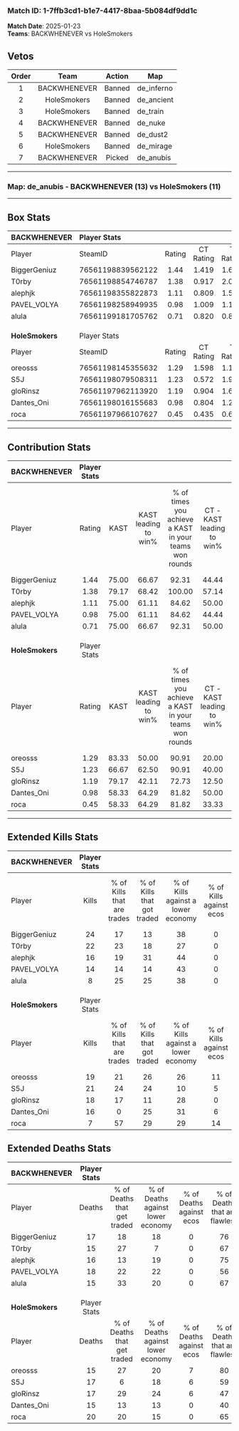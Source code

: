 ### Match ID: 1-7ffb3cd1-b1e7-4417-8baa-5b084df9dd1c  
**Match Date**: 2025-01-23  
**Teams**: BACKWHENEVER vs HoleSmokers  

## Vetos  

| Order | Team | Action | Map |
| :---: | :--: | :----: | --- |
| 1 | BACKWHENEVER | Banned | de_inferno |
| 2 | HoleSmokers | Banned | de_ancient |
| 3 | HoleSmokers | Banned | de_train |
| 4 | BACKWHENEVER | Banned | de_nuke |
| 5 | BACKWHENEVER | Banned | de_dust2 |
| 6 | HoleSmokers | Banned | de_mirage |
| 7 | BACKWHENEVER | Picked | de_anubis |

---  

### **Map**: de_anubis - BACKWHENEVER (13) vs HoleSmokers (11)  
---  

## Box Stats  

| **BACKWHENEVER** | Player Stats      |        |           |          |       |       |       |         |        |      |     |
| :- | :- | :-: | :-: | :-: | :-: | :-: | :-: | :-: | :-: | :-: | :-: |
| Player           | SteamID           | Rating | CT Rating | T Rating | KAST  |  ADR  | Kills | Assists | Deaths | K/D  | HS% |
| BiggerGeniuz     | 76561198839562122 |  1.44  |   1.419   |  1.617   | 75.00 | 101.4 |  24   |    5    |   17   | 1.41 | 25  |
| T0rby            | 76561198854746787 |  1.38  |   0.917   |  2.027   | 79.17 | 86.3  |  22   |    2    |   15   | 1.47 | 59  |
| alephjk          | 76561198355822873 |  1.11  |   0.809   |  1.515   | 75.00 | 78.2  |  16   |    8    |   16   | 1.00 | 25  |
| PAVEL_VOLYA      | 76561198258949935 |  0.98  |   1.009   |  1.134   | 75.00 | 74.9  |  14   |    7    |   18   | 0.78 | 50  |
| alula            | 76561199181705762 |  0.71  |   0.820   |  0.816   | 75.00 | 42.0  |   8   |    2    |   15   | 0.53 | 37  |
|                  |                   |        |           |          |       |       |       |         |        |      |     |
|                  |                   |        |           |          |       |       |       |         |        |      |     |
|                  |                   |        |           |          |       |       |       |         |        |      |     |
| **HoleSmokers**  | Player Stats      |        |           |          |       |       |       |         |        |      |     |
| Player           | SteamID           | Rating | CT Rating | T Rating | KAST  |  ADR  | Kills | Assists | Deaths | K/D  | HS% |
| oreosss          | 76561198145355632 |  1.29  |   1.598   |  1.165   | 83.33 | 78.5  |  19   |    5    |   15   | 1.27 | 73  |
| S5J              | 76561198079508311 |  1.23  |   0.572   |  1.935   | 66.67 | 91.3  |  21   |    3    |   17   | 1.24 | 76  |
| gloRinsz         | 76561197962113920 |  1.19  |   0.904   |  1.652   | 79.17 | 80.7  |  18   |    5    |   17   | 1.06 | 61  |
| Dantes_Oni       | 76561198016155683 |  0.98  |   0.804   |  1.239   | 58.33 | 73.3  |  16   |    3    |   15   | 1.07 | 43  |
| roca             | 76561197966107627 |  0.45  |   0.435   |  0.641   | 58.33 | 40.4  |   7   |    6    |   20   | 0.35 | 57  |
---  

## Contribution Stats  

| **BACKWHENEVER** | Player Stats |       |                      |                                                        |                           |                                                             |                          |                                                            |
| :- | :-: | :-: | :-: | :-: | :-: | :-: | :-: | :-: |
| Player           |    Rating    | KAST  | KAST leading to win% | % of times you achieve a KAST in your teams won rounds | CT - KAST leading to win% | CT - % of times you achieve a KAST in your teams won rounds | T - KAST leading to win% | T - % of times you achieve a KAST in your teams won rounds |
| BiggerGeniuz     |     1.44     | 75.00 |        66.67         |                         92.31                          |           44.44           |                           100.00                            |          88.89           |                           88.89                            |
| T0rby            |     1.38     | 79.17 |        68.42         |                         100.00                         |           57.14           |                           100.00                            |          75.00           |                           100.00                           |
| alephjk          |     1.11     | 75.00 |        61.11         |                         84.62                          |           50.00           |                           100.00                            |          70.00           |                           77.78                            |
| PAVEL_VOLYA      |     0.98     | 75.00 |        61.11         |                         84.62                          |           44.44           |                           100.00                            |          77.78           |                           77.78                            |
| alula            |     0.71     | 75.00 |        66.67         |                         92.31                          |           50.00           |                           100.00                            |          80.00           |                           88.89                            |
|                  |              |       |                      |                                                        |                           |                                                             |                          |                                                            |
|                  |              |       |                      |                                                        |                           |                                                             |                          |                                                            |
|                  |              |       |                      |                                                        |                           |                                                             |                          |                                                            |
| **HoleSmokers**  | Player Stats |       |                      |                                                        |                           |                                                             |                          |                                                            |
| Player           |    Rating    | KAST  | KAST leading to win% | % of times you achieve a KAST in your teams won rounds | CT - KAST leading to win% | CT - % of times you achieve a KAST in your teams won rounds | T - KAST leading to win% | T - % of times you achieve a KAST in your teams won rounds |
| oreosss          |     1.29     | 83.33 |        50.00         |                         90.91                          |           20.00           |                            66.67                            |          80.00           |                           100.00                           |
| S5J              |     1.23     | 66.67 |        62.50         |                         90.91                          |           40.00           |                            66.67                            |          72.73           |                           100.00                           |
| gloRinsz         |     1.19     | 79.17 |        42.11         |                         72.73                          |           12.50           |                            33.33                            |          63.64           |                           87.50                            |
| Dantes_Oni       |     0.98     | 58.33 |        64.29         |                         81.82                          |           50.00           |                           100.00                            |          75.00           |                           75.00                            |
| roca             |     0.45     | 58.33 |        64.29         |                         81.82                          |           33.33           |                            66.67                            |          87.50           |                           87.50                            |
---  

## Extended Kills Stats  

| **BACKWHENEVER** | Player Stats |                            |                            |                                    |                         |                              |                                 |                                       |                    |           |
| :- | :-: | :-: | :-: | :-: | :-: | :-: | :-: | :-: | :-: | :-: |
| Player           |    Kills     | % of Kills that are trades | % of Kills that got traded | % of Kills against a lower economy | % of Kills against ecos | % of Kills that are flawless | % of Kills that are close duels | % of Kills that are assisted by flash | Pistol Round Kills | AWP Kills |
| BiggerGeniuz     |      24      |             17             |             13             |                 38                 |            0            |              71              |                0                |                   4                   |         13         |     1     |
| T0rby            |      22      |             23             |             18             |                 27                 |            0            |              55              |                5                |                   0                   |         0          |     2     |
| alephjk          |      16      |             19             |             31             |                 44                 |            0            |              63              |                0                |                   0                   |         0          |     1     |
| PAVEL_VOLYA      |      14      |             14             |             14             |                 43                 |            0            |              57              |                7                |                   7                   |         0          |     1     |
| alula            |      8       |             25             |             25             |                 38                 |            0            |              13              |               13                |                   0                   |         0          |     0     |
|                  |              |                            |                            |                                    |                         |                              |                                 |                                       |                    |           |
|                  |              |                            |                            |                                    |                         |                              |                                 |                                       |                    |           |
|                  |              |                            |                            |                                    |                         |                              |                                 |                                       |                    |           |
| **HoleSmokers**  | Player Stats |                            |                            |                                    |                         |                              |                                 |                                       |                    |           |
| Player           |    Kills     | % of Kills that are trades | % of Kills that got traded | % of Kills against a lower economy | % of Kills against ecos | % of Kills that are flawless | % of Kills that are close duels | % of Kills that are assisted by flash | Pistol Round Kills | AWP Kills |
| oreosss          |      19      |             21             |             26             |                 26                 |           11            |              63              |                5                |                   0                   |         4          |     5     |
| S5J              |      21      |             24             |             24             |                 10                 |            5            |              67              |                0                |                   5                   |         0          |     3     |
| gloRinsz         |      18      |             17             |             11             |                 28                 |            0            |              72              |               11                |                   0                   |         0          |     0     |
| Dantes_Oni       |      16      |             0              |             25             |                 31                 |            6            |              69              |                0                |                   0                   |         0          |     1     |
| roca             |      7       |             57             |             29             |                 29                 |           14            |              71              |                0                |                   0                   |         0          |     0     |
## Extended Deaths Stats  

| **BACKWHENEVER** | Player Stats |                             |                                   |                          |                               |                            |                           |               |
| :- | :-: | :-: | :-: | :-: | :-: | :-: | :-: | :-: |
| Player           |    Deaths    | % of Deaths that get traded | % of Deaths against lower economy | % of Deaths against ecos | % of Deaths that are flawless | % of Deaths that are close | % of Deaths while blinded | Deaths to AWP |
| BiggerGeniuz     |      17      |             18              |                18                 |            0             |              76               |             0              |             0             |       0       |
| T0rby            |      15      |             27              |                 7                 |            0             |              67               |             0              |             0             |       2       |
| alephjk          |      16      |             13              |                19                 |            0             |              75               |             6              |             0             |       1       |
| PAVEL_VOLYA      |      18      |             22              |                22                 |            0             |              56               |             6              |             0             |       0       |
| alula            |      15      |             33              |                20                 |            0             |              67               |             7              |             7             |       1       |
|                  |              |                             |                                   |                          |                               |                            |                           |               |
|                  |              |                             |                                   |                          |                               |                            |                           |               |
|                  |              |                             |                                   |                          |                               |                            |                           |               |
| **HoleSmokers**  | Player Stats |                             |                                   |                          |                               |                            |                           |               |
| Player           |    Deaths    | % of Deaths that get traded | % of Deaths against lower economy | % of Deaths against ecos | % of Deaths that are flawless | % of Deaths that are close | % of Deaths while blinded | Deaths to AWP |
| oreosss          |      15      |             27              |                20                 |            7             |              80               |             0              |             0             |       2       |
| S5J              |      17      |              6              |                18                 |            6             |              59               |             6              |             0             |       2       |
| gloRinsz         |      17      |             29              |                24                 |            6             |              47               |             6              |             0             |       1       |
| Dantes_Oni       |      15      |             13              |                13                 |            0             |              40               |             7              |             0             |       2       |
| roca             |      20      |             20              |                15                 |            0             |              65               |             0              |            10             |       6       |
